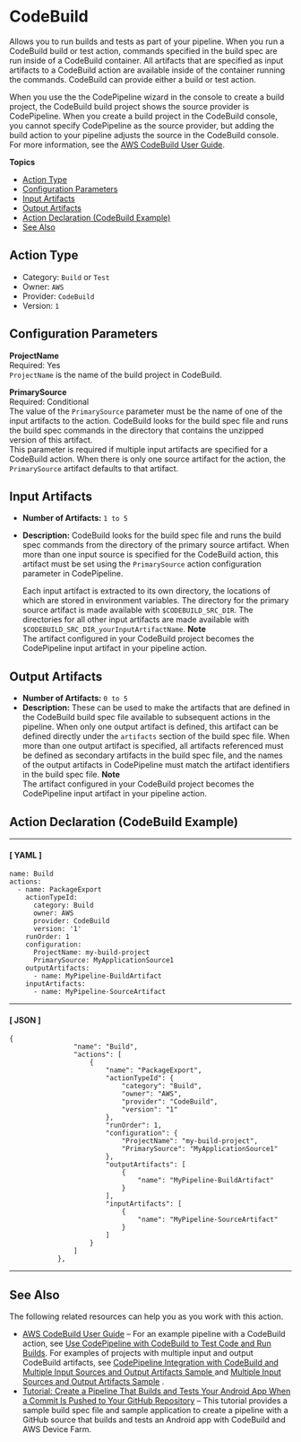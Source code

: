 # CodeBuild<a name="action-reference-CodeBuild"></a>

Allows you to run builds and tests as part of your pipeline\. When you run a CodeBuild build or test action, commands specified in the build spec are run inside of a CodeBuild container\. All artifacts that are specified as input artifacts to a CodeBuild action are available inside of the container running the commands\. CodeBuild can provide either a build or test action\. 

When you use the the CodePipeline wizard in the console to create a build project, the CodeBuild build project shows the source provider is CodePipeline\. When you create a build project in the CodeBuild console, you cannot specify CodePipeline as the source provider, but adding the build action to your pipeline adjusts the source in the CodeBuild console\. For more information, see the [AWS CodeBuild User Guide](https://docs.aws.amazon.com/codebuild/latest/userguide/)\.

**Topics**
+ [Action Type](#action-reference-CodeBuild-type)
+ [Configuration Parameters](#action-reference-CodeBuild-config)
+ [Input Artifacts](#action-reference-CodeBuild-input)
+ [Output Artifacts](#action-reference-CodeBuild-output)
+ [Action Declaration \(CodeBuild Example\)](#action-reference-CodeBuild-example)
+ [See Also](#action-reference-CodeBuild-links)

## Action Type<a name="action-reference-CodeBuild-type"></a>
+ Category: `Build` or `Test`
+ Owner: `AWS`
+ Provider: `CodeBuild`
+ Version: `1`

## Configuration Parameters<a name="action-reference-CodeBuild-config"></a>

**ProjectName**  
Required: Yes  
`ProjectName` is the name of the build project in CodeBuild\. 

**PrimarySource**  
Required: Conditional  
The value of the `PrimarySource` parameter must be the name of one of the input artifacts to the action\. CodeBuild looks for the build spec file and runs the build spec commands in the directory that contains the unzipped version of this artifact\.  
This parameter is required if multiple input artifacts are specified for a CodeBuild action\. When there is only one source artifact for the action, the `PrimarySource` artifact defaults to that artifact\.

## Input Artifacts<a name="action-reference-CodeBuild-input"></a>
+ **Number of Artifacts:** `1 to 5`
+ **Description:** CodeBuild looks for the build spec file and runs the build spec commands from the directory of the primary source artifact\. When more than one input source is specified for the CodeBuild action, this artifact must be set using the `PrimarySource` action configuration parameter in CodePipeline\. 

  Each input artifact is extracted to its own directory, the locations of which are stored in environment variables\. The directory for the primary source artifact is made available with `$CODEBUILD_SRC_DIR`\. The directories for all other input artifacts are made available with `$CODEBUILD_SRC_DIR_yourInputArtifactName`\.
**Note**  
The artifact configured in your CodeBuild project becomes the CodePipeline input artifact in your pipeline action\.

## Output Artifacts<a name="action-reference-CodeBuild-output"></a>
+ **Number of Artifacts:** `0 to 5` 
+ **Description:** These can be used to make the artifacts that are defined in the CodeBuild build spec file available to subsequent actions in the pipeline\. When only one output artifact is defined, this artifact can be defined directly under the `artifacts` section of the build spec file\. When more than one output artifact is specified, all artifacts referenced must be defined as secondary artifacts in the build spec file, and the names of the output artifacts in CodePipeline must match the artifact identifiers in the build spec file\.
**Note**  
The artifact configured in your CodeBuild project becomes the CodePipeline input artifact in your pipeline action\.

## Action Declaration \(CodeBuild Example\)<a name="action-reference-CodeBuild-example"></a>

------
#### [ YAML ]

```
name: Build
actions:
  - name: PackageExport
    actionTypeId:
      category: Build
      owner: AWS
      provider: CodeBuild
      version: '1'
    runOrder: 1
    configuration:
      ProjectName: my-build-project
      PrimarySource: MyApplicationSource1
    outputArtifacts:
      - name: MyPipeline-BuildArtifact
    inputArtifacts:
      - name: MyPipeline-SourceArtifact
```

------
#### [ JSON ]

```
{
                "name": "Build",
                "actions": [
                    {
                        "name": "PackageExport",
                        "actionTypeId": {
                            "category": "Build",
                            "owner": "AWS",
                            "provider": "CodeBuild",
                            "version": "1"
                        },
                        "runOrder": 1,
                        "configuration": {
                            "ProjectName": "my-build-project",
                            "PrimarySource": "MyApplicationSource1"
                        },
                        "outputArtifacts": [
                            {
                                "name": "MyPipeline-BuildArtifact"
                            }
                        ],
                        "inputArtifacts": [
                            {
                                "name": "MyPipeline-SourceArtifact"
                            }
                        ]
                    }
                ]
            },
```

------

## See Also<a name="action-reference-CodeBuild-links"></a>

The following related resources can help you as you work with this action\.
+ [AWS CodeBuild User Guide](https://docs.aws.amazon.com/codebuild/latest/userguide/) – For an example pipeline with a CodeBuild action, see [Use CodePipeline with CodeBuild to Test Code and Run Builds](https://docs.aws.amazon.com/codebuild/latest/userguide/how-to-create-pipeline.html)\. For examples of projects with multiple input and output CodeBuild artifacts, see [CodePipeline Integration with CodeBuild and Multiple Input Sources and Output Artifacts Sample ](https://docs.aws.amazon.com/codebuild/latest/userguide/sample-pipeline-multi-input-output.html) and [Multiple Input Sources and Output Artifacts Sample](https://docs.aws.amazon.com/codebuild/latest/userguide/sample-multi-in-out.html) \.
+ [Tutorial: Create a Pipeline That Builds and Tests Your Android App When a Commit Is Pushed to Your GitHub Repository](tutorials-codebuild-devicefarm.md) – This tutorial provides a sample build spec file and sample application to create a pipeline with a GitHub source that builds and tests an Android app with CodeBuild and AWS Device Farm\.
